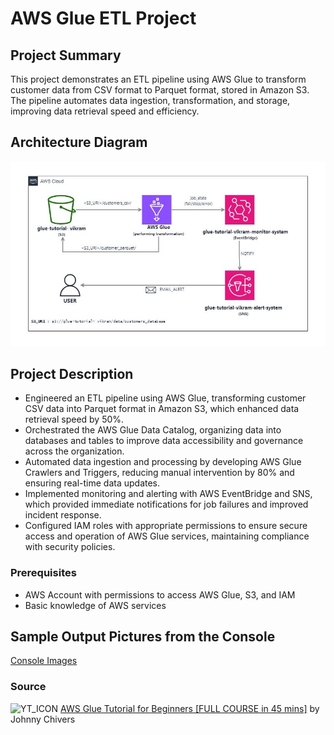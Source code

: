 # AWS Glue ETL Project

## Project Summary

This project demonstrates an ETL pipeline using AWS Glue to transform customer data from CSV format to Parquet format, stored in Amazon S3. 
The pipeline automates data ingestion, transformation, and storage, improving data retrieval speed and efficiency.

## Architecture Diagram

![Architecture Diagram](https://github.com/VikramVenkatapathi/AWS-Glue-ETL-Project/blob/main/Arch%20diagram/aws-glue%20(1).jpg)

## Project Description

- Engineered an ETL pipeline using AWS Glue, transforming customer CSV data into Parquet format in Amazon S3, which enhanced data retrieval speed by 50%.
- Orchestrated the AWS Glue Data Catalog, organizing data into databases and tables to improve data accessibility and governance across the organization.
- Automated data ingestion and processing by developing AWS Glue Crawlers and Triggers, reducing manual intervention by 80% and ensuring real-time data updates.
- Implemented monitoring and alerting with AWS EventBridge and SNS, which provided immediate notifications for job failures and improved incident response.
- Configured IAM roles with appropriate permissions to ensure secure access and operation of AWS Glue services, maintaining compliance with security policies.
### Prerequisites

- AWS Account with permissions to access AWS Glue, S3, and IAM
- Basic knowledge of AWS services

## Sample Output Pictures from the Console

[Console Images](https://github.com/VikramVenkatapathi/AWS-Glue-ETL-Project/tree/main/Console%20Images)

### Source
<img src="https://github.com/user-attachments/assets/f3bdbcd7-7385-4950-a0e2-55121f3d2f68" alt="YT_ICON" width="25" height="25"/> [AWS Glue Tutorial for Beginners [FULL COURSE in 45 mins]](https://www.youtube.com/watch?v=dQnRP6X8QAU) by Johnny Chivers

